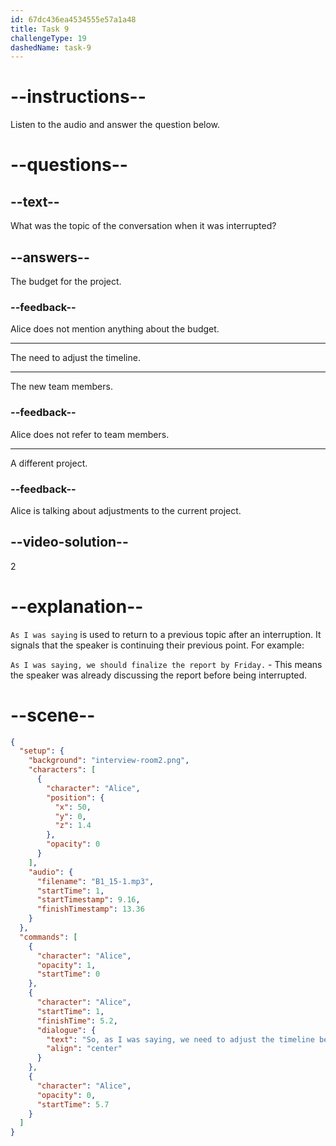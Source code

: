 ```yaml
---
id: 67dc436ea4534555e57a1a48
title: Task 9
challengeType: 19
dashedName: task-9
---
```


<!-- (Audio) Alice: So, as I was saying, we need to adjust the timeline because of the recent changes. -->

# --instructions--

Listen to the audio and answer the question below.

# --questions--

## --text--

What was the topic of the conversation when it was interrupted?

## --answers--

The budget for the project.

### --feedback--

Alice does not mention anything about the budget.

---

The need to adjust the timeline.

---

The new team members.

### --feedback--

Alice does not refer to team members.

---

A different project.

### --feedback--

Alice is talking about adjustments to the current project.

## --video-solution--

2

# --explanation--

`As I was saying` is used to return to a previous topic after an interruption. It signals that the speaker is continuing their previous point. For example:  

`As I was saying, we should finalize the report by Friday.` - This means the speaker was already discussing the report before being interrupted.

# --scene--

```json
{
  "setup": {
    "background": "interview-room2.png",
    "characters": [
      {
        "character": "Alice",
        "position": {
          "x": 50,
          "y": 0,
          "z": 1.4
        },
        "opacity": 0
      }
    ],
    "audio": {
      "filename": "B1_15-1.mp3",
      "startTime": 1,
      "startTimestamp": 9.16,
      "finishTimestamp": 13.36
    }
  },
  "commands": [
    {
      "character": "Alice",
      "opacity": 1,
      "startTime": 0
    },
    {
      "character": "Alice",
      "startTime": 1,
      "finishTime": 5.2,
      "dialogue": {
        "text": "So, as I was saying, we need to adjust the timeline because of the recent changes.",
        "align": "center"
      }
    },
    {
      "character": "Alice",
      "opacity": 0,
      "startTime": 5.7
    }
  ]
}
```

